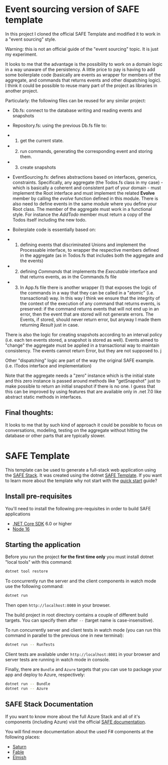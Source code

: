 # Event sourcing version of SAFE template

In this project I cloned the official SAFE Template and modified it to work in a "event sourcing" style.

Warning: this is not an official guide of the "event sourcing" topic. It is just my experiment.

It looks to me that the advantage is the possibility to work on a domain logic in a way unaware of the persistency. A little price to pay is having to add some boilerplate code (basically are events as wrapper for members of the aggregate, and commands that returns events and other dispatching logic).
I think it could be possible to reuse many part of the project as libraries in another project.

Particularly: the following files can be reused for any similar project:
* Db.fs: connect to the database writing and reading events and snapshots
* Repository.fs: using the previous Db.fs file to:
* 1) get the current state.
* 2) run commands, generating the corresponding event and storing them.
* 3) create snapshots

* EventSourcing.fs: defines abstractions based on interfaces, generics, constraints. Specifically, any aggregate (the Todos.fs class in my case) - which is basically a coherent and consistent part of your domain - must implement the Root interface and must implement the related __Evolve__ member by calling the _evolve_ function defined in this module. There is also need to define events in the same module where you define your Root class.
The member of the aggregate must work in a functional style. For instance the _AddTodo_ member must return a copy of the Todos itself including the new todo.

* Boilerplate code is essentially based on:
* 1.  defining events that discriminated Unions and implement the Processable interface, to wrapper the respective members defined in the aggregate (as in Todos.fs that includes both the aggregate and the events)
* 2.  defining _Commands_ that implements the _Executable_ interface and that returns events, as in the Commands.fs file
* 3.  In App.fs file there is another wrapper (!) that exposes the logic of the commands in a way that they can be called in a "atomic" (i.e. transactional) way. In this way I think we ensure that the integrity of the  context of the execution of any command that returns events, is preserved: if the command returns events that will not end up in an error, then the event that are stored will not generate errors.
The Events, if stored, should never return error, but anyway I made them returning _Result_ just in case.

 There is also the logic for creating snapshots according to an interval policy (i.e. each ten events stored, a snapshot is stored as well). Events aimed to "change" the aggregate must be applied in a transactional way to maintain consistency. The events cannot return Error, but they are not supposed to.
 j

Other "dispatching" logic are part of the way the original SAFE example. (i.e. ITodos interface and implementation)

Note that the aggregate needs a "zero" instance which is the initial state and this zero instance is passed around methods like "getSnapshot" just to make possible to return an initial snapshot if there is no one.
I guess that this can be improved by using features that are available only in .net 7.0 like abstract static methods in interfaces.

## Final thoughts:
It looks to me that by such kind of approach it could be possible to focus on conversations, modeling, testing on the aggregate without hitting the database or other parts that are typically slower.


# SAFE Template


This template can be used to generate a full-stack web application using the [SAFE Stack](https://safe-stack.github.io/). It was created using the dotnet [SAFE Template](https://safe-stack.github.io/docs/template-overview/). If you want to learn more about the template why not start with the [quick start](https://safe-stack.github.io/docs/quickstart/) guide?

## Install pre-requisites

You'll need to install the following pre-requisites in order to build SAFE applications

* [.NET Core SDK](https://www.microsoft.com/net/download) 6.0 or higher
* [Node 16](https://nodejs.org/en/download/)

## Starting the application

Before you run the project **for the first time only** you must install dotnet "local tools" with this command:

```bash
dotnet tool restore
```

To concurrently run the server and the client components in watch mode use the following command:

```bash
dotnet run
```

Then open `http://localhost:8080` in your browser.

The build project in root directory contains a couple of different build targets. You can specify them after `--` (target name is case-insensitive).

To run concurrently server and client tests in watch mode (you can run this command in parallel to the previous one in new terminal):

```bash
dotnet run -- RunTests
```

Client tests are available under `http://localhost:8081` in your browser and server tests are running in watch mode in console.

Finally, there are `Bundle` and `Azure` targets that you can use to package your app and deploy to Azure, respectively:

```bash
dotnet run -- Bundle
dotnet run -- Azure
```

## SAFE Stack Documentation

If you want to know more about the full Azure Stack and all of it's components (including Azure) visit the official [SAFE documentation](https://safe-stack.github.io/docs/).

You will find more documentation about the used F# components at the following places:

* [Saturn](https://saturnframework.org/)
* [Fable](https://fable.io/docs/)
* [Elmish](https://elmish.github.io/elmish/)
